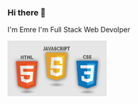 ### Hi there 👋

I'm Emre
I'm Full Stack Web Devolper


<img src="https://github.com/E2361Emre/images/blob/master/HTML5_css_js.jpg" width="200">
